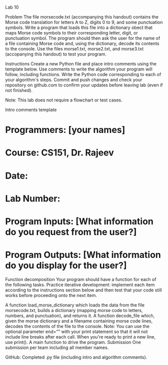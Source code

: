 Lab 10


Problem
The file morsecode.txt (accompanying this handout) contains the Morse code translation for letters A to Z, digits 0 to 9, and some punctuation symbols. Write a program that loads this file into a dictionary obect that maps Morse code symbols to their corresponding letter, digit, or punctuation symbol. The program should then ask the user for the name of a file containing Morse code and, using the dictionary, decode its contents to the console. Use the files morse1.txt, morse2.txt, and morse3.txt (accopanying this handout) to test your program.

Instructions
Create a new Python file and place intro comments using the template below.
Use comments to write the algorithm your program will follow, including functions.
Write the Python code corresponding to each of your algorithm's steps.
Commit and push changes and check your repository on github.com to confirm your updates before leaving lab (even if not finished).

Note: This lab does not require a flowchart or test cases.

Intro comments template
# Programmers: [your names]
# Course: CS151, Dr. Rajeev 
# Date:
# Lab Number:
# Program Inputs: [What information do you request from the user?]
# Program Outputs: [What information do you display for the user?]
Function decomposition
Your program should have a function for each of the following tasks. Practice iterative development: implement each item according to the instructions section below and then test that your code still works before proceeding onto the next item.

A function load_morse_dictionary which loads the data from the file morsecode.txt, builds a dictionary (mapping morse code to letters, numbers, and punctuation), and returns it.
A function decode_file which, given the morse dictionary and a filename containing morse code lines, decodes the contents of the file to the console. Note: You can use the optional parameter end=”” with your print statement so that it will not include line breaks after each call. When you're ready to print a new line, use print().
A main function to drive the program.
Submission
One submission per team including all member names.

GitHub: Completed .py file (including intro and algorithm comments).
